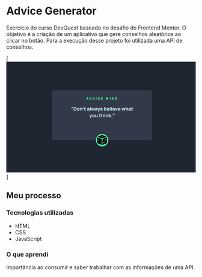 # Advice Generator

Exercício do curso DevQuest baseado no desafio do Frontend Mentor. O objetivo é a criação de um aplicativo que gere conselhos aleatórios ao clicar no botão. Para a execução desse projeto foi utilizada uma API de conselhos. 


[<img src="./src/images/advice-generator.gif" alt="gif do projeto">]


## Meu processo

### Tecnologias utilizadas

- HTML
- CSS
- JavaScript

### O que aprendi

Importância ao consumir e saber trabalhar com as informações de uma API.  

